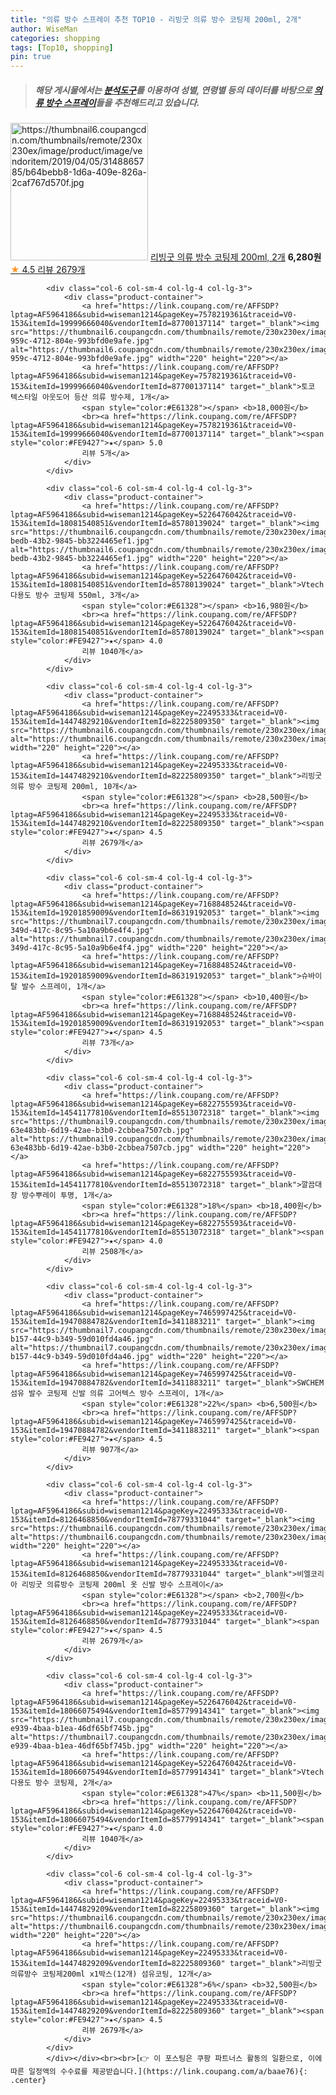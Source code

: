 ```yaml
---
title: "의류 방수 스프레이 추천 TOP10 - 리빙굿 의류 방수 코팅제 200ml, 2개"
author: WiseMan
categories: shopping
tags: [Top10, shopping]
pin: true
---
```


> ##### 해당 게시물에서는 [**분석도구**](https://itemscout.io/)를 이용하여 **성별**, **연령별** 등의 데이터를 바탕으로 [**의류 방수 스프레이**](https://link.coupang.com/a/baae76)들을 추천해드리고 있습니다.
<div class="container"><div class="row">
            <div class="col-6 col-sm-4 col-lg-4 col-lg-3">
                <div class="product-container">
                    <a href="https://link.coupang.com/re/AFFSDP?lptag=AF5964186&subid=wiseman1214&pageKey=22495333&traceid=V0-153&itemId=19471666083&vendorItemId=3148865785" target="_blank"><img src="https://thumbnail6.coupangcdn.com/thumbnails/remote/230x230ex/image/product/image/vendoritem/2019/04/05/3148865785/b64bebb8-1d6a-409e-826a-2caf767d570f.jpg" alt="https://thumbnail6.coupangcdn.com/thumbnails/remote/230x230ex/image/product/image/vendoritem/2019/04/05/3148865785/b64bebb8-1d6a-409e-826a-2caf767d570f.jpg" width="220" height="220"></a>
                    <a href="https://link.coupang.com/re/AFFSDP?lptag=AF5964186&subid=wiseman1214&pageKey=22495333&traceid=V0-153&itemId=19471666083&vendorItemId=3148865785" target="_blank">리빙굿 의류 방수 코팅제 200ml, 2개</a>
                    <span style="color:#E61328"></span> <b>6,280원</b>
                    <br><a href="https://link.coupang.com/re/AFFSDP?lptag=AF5964186&subid=wiseman1214&pageKey=22495333&traceid=V0-153&itemId=19471666083&vendorItemId=3148865785" target="_blank"><span style="color:#FE9427">★</span> 4.5
                    리뷰 2679개</a>
                </div>
            </div>
            
            <div class="col-6 col-sm-4 col-lg-4 col-lg-3">
                <div class="product-container">
                    <a href="https://link.coupang.com/re/AFFSDP?lptag=AF5964186&subid=wiseman1214&pageKey=7578219361&traceid=V0-153&itemId=19999666040&vendorItemId=87700137114" target="_blank"><img src="https://thumbnail6.coupangcdn.com/thumbnails/remote/230x230ex/image/retail/images/2023/11/07/18/4/6b6c4353-959c-4712-804e-993bfd0e9afe.jpg" alt="https://thumbnail6.coupangcdn.com/thumbnails/remote/230x230ex/image/retail/images/2023/11/07/18/4/6b6c4353-959c-4712-804e-993bfd0e9afe.jpg" width="220" height="220"></a>
                    <a href="https://link.coupang.com/re/AFFSDP?lptag=AF5964186&subid=wiseman1214&pageKey=7578219361&traceid=V0-153&itemId=19999666040&vendorItemId=87700137114" target="_blank">토코 텍스타일 아웃도어 등산 의류 방수제, 1개</a>
                    <span style="color:#E61328"></span> <b>18,000원</b>
                    <br><a href="https://link.coupang.com/re/AFFSDP?lptag=AF5964186&subid=wiseman1214&pageKey=7578219361&traceid=V0-153&itemId=19999666040&vendorItemId=87700137114" target="_blank"><span style="color:#FE9427">★</span> 5.0
                    리뷰 5개</a>
                </div>
            </div>
            
            <div class="col-6 col-sm-4 col-lg-4 col-lg-3">
                <div class="product-container">
                    <a href="https://link.coupang.com/re/AFFSDP?lptag=AF5964186&subid=wiseman1214&pageKey=5226476042&traceid=V0-153&itemId=18081540851&vendorItemId=85780139024" target="_blank"><img src="https://thumbnail6.coupangcdn.com/thumbnails/remote/230x230ex/image/retail/images/2023/04/25/18/8/23801d57-bedb-43b2-9845-bb3224465ef1.jpg" alt="https://thumbnail6.coupangcdn.com/thumbnails/remote/230x230ex/image/retail/images/2023/04/25/18/8/23801d57-bedb-43b2-9845-bb3224465ef1.jpg" width="220" height="220"></a>
                    <a href="https://link.coupang.com/re/AFFSDP?lptag=AF5964186&subid=wiseman1214&pageKey=5226476042&traceid=V0-153&itemId=18081540851&vendorItemId=85780139024" target="_blank">Vtech 다용도 방수 코팅제 550ml, 3개</a>
                    <span style="color:#E61328"></span> <b>16,980원</b>
                    <br><a href="https://link.coupang.com/re/AFFSDP?lptag=AF5964186&subid=wiseman1214&pageKey=5226476042&traceid=V0-153&itemId=18081540851&vendorItemId=85780139024" target="_blank"><span style="color:#FE9427">★</span> 4.0
                    리뷰 1040개</a>
                </div>
            </div>
            
            <div class="col-6 col-sm-4 col-lg-4 col-lg-3">
                <div class="product-container">
                    <a href="https://link.coupang.com/re/AFFSDP?lptag=AF5964186&subid=wiseman1214&pageKey=22495333&traceid=V0-153&itemId=14474829210&vendorItemId=82225809350" target="_blank"><img src="https://thumbnail6.coupangcdn.com/thumbnails/remote/230x230ex/image/vendor_inventory/5842/3dc2151175cfd2476daaac15cd1730638755512f4dc33188f0f71f1733cb.jpg" alt="https://thumbnail6.coupangcdn.com/thumbnails/remote/230x230ex/image/vendor_inventory/5842/3dc2151175cfd2476daaac15cd1730638755512f4dc33188f0f71f1733cb.jpg" width="220" height="220"></a>
                    <a href="https://link.coupang.com/re/AFFSDP?lptag=AF5964186&subid=wiseman1214&pageKey=22495333&traceid=V0-153&itemId=14474829210&vendorItemId=82225809350" target="_blank">리빙굿 의류 방수 코팅제 200ml, 10개</a>
                    <span style="color:#E61328"></span> <b>28,500원</b>
                    <br><a href="https://link.coupang.com/re/AFFSDP?lptag=AF5964186&subid=wiseman1214&pageKey=22495333&traceid=V0-153&itemId=14474829210&vendorItemId=82225809350" target="_blank"><span style="color:#FE9427">★</span> 4.5
                    리뷰 2679개</a>
                </div>
            </div>
            
            <div class="col-6 col-sm-4 col-lg-4 col-lg-3">
                <div class="product-container">
                    <a href="https://link.coupang.com/re/AFFSDP?lptag=AF5964186&subid=wiseman1214&pageKey=7168848524&traceid=V0-153&itemId=19201859009&vendorItemId=86319192053" target="_blank"><img src="https://thumbnail7.coupangcdn.com/thumbnails/remote/230x230ex/image/retail/images/2023/06/19/16/2/814478e6-349d-417c-8c95-5a10a9b6e4f4.jpg" alt="https://thumbnail7.coupangcdn.com/thumbnails/remote/230x230ex/image/retail/images/2023/06/19/16/2/814478e6-349d-417c-8c95-5a10a9b6e4f4.jpg" width="220" height="220"></a>
                    <a href="https://link.coupang.com/re/AFFSDP?lptag=AF5964186&subid=wiseman1214&pageKey=7168848524&traceid=V0-153&itemId=19201859009&vendorItemId=86319192053" target="_blank">슈바이탈 발수 스프레이, 1개</a>
                    <span style="color:#E61328"></span> <b>10,400원</b>
                    <br><a href="https://link.coupang.com/re/AFFSDP?lptag=AF5964186&subid=wiseman1214&pageKey=7168848524&traceid=V0-153&itemId=19201859009&vendorItemId=86319192053" target="_blank"><span style="color:#FE9427">★</span> 4.5
                    리뷰 73개</a>
                </div>
            </div>
            
            <div class="col-6 col-sm-4 col-lg-4 col-lg-3">
                <div class="product-container">
                    <a href="https://link.coupang.com/re/AFFSDP?lptag=AF5964186&subid=wiseman1214&pageKey=6822755593&traceid=V0-153&itemId=14541177810&vendorItemId=85513072318" target="_blank"><img src="https://thumbnail9.coupangcdn.com/thumbnails/remote/230x230ex/image/retail/images/548051339417358-63e483bb-6d19-42ae-b3b0-2cbbea7507cb.jpg" alt="https://thumbnail9.coupangcdn.com/thumbnails/remote/230x230ex/image/retail/images/548051339417358-63e483bb-6d19-42ae-b3b0-2cbbea7507cb.jpg" width="220" height="220"></a>
                    <a href="https://link.coupang.com/re/AFFSDP?lptag=AF5964186&subid=wiseman1214&pageKey=6822755593&traceid=V0-153&itemId=14541177810&vendorItemId=85513072318" target="_blank">깔끔대장 방수뿌레이 투명, 1개</a>
                    <span style="color:#E61328">18%</span> <b>18,400원</b>
                    <br><a href="https://link.coupang.com/re/AFFSDP?lptag=AF5964186&subid=wiseman1214&pageKey=6822755593&traceid=V0-153&itemId=14541177810&vendorItemId=85513072318" target="_blank"><span style="color:#FE9427">★</span> 4.0
                    리뷰 2508개</a>
                </div>
            </div>
            
            <div class="col-6 col-sm-4 col-lg-4 col-lg-3">
                <div class="product-container">
                    <a href="https://link.coupang.com/re/AFFSDP?lptag=AF5964186&subid=wiseman1214&pageKey=7465997425&traceid=V0-153&itemId=19470884782&vendorItemId=3411883211" target="_blank"><img src="https://thumbnail7.coupangcdn.com/thumbnails/remote/230x230ex/image/vendor_inventory/images/2017/11/21/16/5/8c57bca6-b157-44c9-b349-59d010fd4a46.jpg" alt="https://thumbnail7.coupangcdn.com/thumbnails/remote/230x230ex/image/vendor_inventory/images/2017/11/21/16/5/8c57bca6-b157-44c9-b349-59d010fd4a46.jpg" width="220" height="220"></a>
                    <a href="https://link.coupang.com/re/AFFSDP?lptag=AF5964186&subid=wiseman1214&pageKey=7465997425&traceid=V0-153&itemId=19470884782&vendorItemId=3411883211" target="_blank">SWCHEM 섬유 발수 코팅제 신발 의류 고어텍스 방수 스프레이, 1개</a>
                    <span style="color:#E61328">22%</span> <b>6,500원</b>
                    <br><a href="https://link.coupang.com/re/AFFSDP?lptag=AF5964186&subid=wiseman1214&pageKey=7465997425&traceid=V0-153&itemId=19470884782&vendorItemId=3411883211" target="_blank"><span style="color:#FE9427">★</span> 4.5
                    리뷰 907개</a>
                </div>
            </div>
            
            <div class="col-6 col-sm-4 col-lg-4 col-lg-3">
                <div class="product-container">
                    <a href="https://link.coupang.com/re/AFFSDP?lptag=AF5964186&subid=wiseman1214&pageKey=22495333&traceid=V0-153&itemId=8126468850&vendorItemId=78779331044" target="_blank"><img src="https://thumbnail6.coupangcdn.com/thumbnails/remote/230x230ex/image/vendor_inventory/5842/3dc2151175cfd2476daaac15cd1730638755512f4dc33188f0f71f1733cb.jpg" alt="https://thumbnail6.coupangcdn.com/thumbnails/remote/230x230ex/image/vendor_inventory/5842/3dc2151175cfd2476daaac15cd1730638755512f4dc33188f0f71f1733cb.jpg" width="220" height="220"></a>
                    <a href="https://link.coupang.com/re/AFFSDP?lptag=AF5964186&subid=wiseman1214&pageKey=22495333&traceid=V0-153&itemId=8126468850&vendorItemId=78779331044" target="_blank">비엘코리아 리빙굿 의류방수 코팅제 200ml 옷 신발 방수 스프레이</a>
                    <span style="color:#E61328"></span> <b>2,700원</b>
                    <br><a href="https://link.coupang.com/re/AFFSDP?lptag=AF5964186&subid=wiseman1214&pageKey=22495333&traceid=V0-153&itemId=8126468850&vendorItemId=78779331044" target="_blank"><span style="color:#FE9427">★</span> 4.5
                    리뷰 2679개</a>
                </div>
            </div>
            
            <div class="col-6 col-sm-4 col-lg-4 col-lg-3">
                <div class="product-container">
                    <a href="https://link.coupang.com/re/AFFSDP?lptag=AF5964186&subid=wiseman1214&pageKey=5226476042&traceid=V0-153&itemId=18066075494&vendorItemId=85779914341" target="_blank"><img src="https://thumbnail7.coupangcdn.com/thumbnails/remote/230x230ex/image/retail/images/2023/04/25/17/7/32374b3d-e939-4baa-b1ea-46df65bf745b.jpg" alt="https://thumbnail7.coupangcdn.com/thumbnails/remote/230x230ex/image/retail/images/2023/04/25/17/7/32374b3d-e939-4baa-b1ea-46df65bf745b.jpg" width="220" height="220"></a>
                    <a href="https://link.coupang.com/re/AFFSDP?lptag=AF5964186&subid=wiseman1214&pageKey=5226476042&traceid=V0-153&itemId=18066075494&vendorItemId=85779914341" target="_blank">Vtech 다용도 방수 코팅제, 2개</a>
                    <span style="color:#E61328">47%</span> <b>11,500원</b>
                    <br><a href="https://link.coupang.com/re/AFFSDP?lptag=AF5964186&subid=wiseman1214&pageKey=5226476042&traceid=V0-153&itemId=18066075494&vendorItemId=85779914341" target="_blank"><span style="color:#FE9427">★</span> 4.0
                    리뷰 1040개</a>
                </div>
            </div>
            
            <div class="col-6 col-sm-4 col-lg-4 col-lg-3">
                <div class="product-container">
                    <a href="https://link.coupang.com/re/AFFSDP?lptag=AF5964186&subid=wiseman1214&pageKey=22495333&traceid=V0-153&itemId=14474829209&vendorItemId=82225809360" target="_blank"><img src="https://thumbnail6.coupangcdn.com/thumbnails/remote/230x230ex/image/vendor_inventory/5842/3dc2151175cfd2476daaac15cd1730638755512f4dc33188f0f71f1733cb.jpg" alt="https://thumbnail6.coupangcdn.com/thumbnails/remote/230x230ex/image/vendor_inventory/5842/3dc2151175cfd2476daaac15cd1730638755512f4dc33188f0f71f1733cb.jpg" width="220" height="220"></a>
                    <a href="https://link.coupang.com/re/AFFSDP?lptag=AF5964186&subid=wiseman1214&pageKey=22495333&traceid=V0-153&itemId=14474829209&vendorItemId=82225809360" target="_blank">리빙굿 의류방수 코팅제200ml x1박스(12개) 섬유코팅, 12개</a>
                    <span style="color:#E61328">6%</span> <b>32,500원</b>
                    <br><a href="https://link.coupang.com/re/AFFSDP?lptag=AF5964186&subid=wiseman1214&pageKey=22495333&traceid=V0-153&itemId=14474829209&vendorItemId=82225809360" target="_blank"><span style="color:#FE9427">★</span> 4.5
                    리뷰 2679개</a>
                </div>
            </div>
            </div></div><br><br>[👉 이 포스팅은 쿠팡 파트너스 활동의 일환으로, 이에 따른 일정액의 수수료를 제공받습니다.](https://link.coupang.com/a/baae76){: .center}